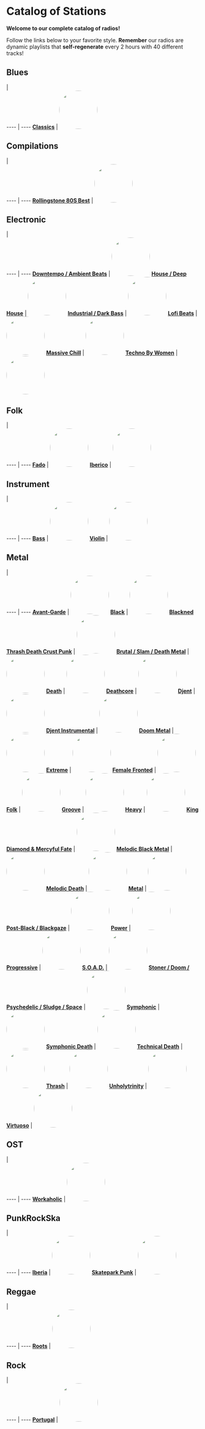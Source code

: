 

<style>
figure {
  border: 0px #cccccc solid;
  padding: 4px;
  margin: auto;
  align: center;
}
</style>

# Catalog of Stations

**Welcome to our complete catalog of radios!**

Follow the links below to your favorite style. **Remember** our radios
are dynamic playlists that **self-regenerate** every 2 hours with 40 different
tracks!

## Blues

  |  
 ---- | ---- 
[**Classics**](https://radioninjapirata.github.io/radio_bluesclassics.html) | <a href="https://radioninjapirata.github.io/radio_bluesclassics.html" target="_blank"><img src="https://mosaic.scdn.co/640/ab67616d0000b2738488bd377cdb9706cced60f5ab67616d0000b273c88520fc176af1176984cf48ab67616d0000b273cf726053949c8d1eb8118aceab67616d0000b273dee47fcbf5faafefe8aa88c7" height="100" width="auto" style="border-radius:50%"></a>

## Compilations

  |  
 ---- | ---- 
[**Rollingstone 80S Best**](https://radioninjapirata.github.io/radio_rollingbest80s.html) | <a href="https://radioninjapirata.github.io/radio_rollingbest80s.html" target="_blank"><img src="https://mosaic.scdn.co/640/ab67616d0000b2737bbe48f4ffbbfef405747efdab67616d0000b273a3f7a5958c241ca574fa002aab67616d0000b273ac0e287e2b379f0d6a5e5fb1ab67616d0000b273e35e2e2a4bfa8a30a78fc532" height="100" width="auto" style="border-radius:50%"></a>

## Electronic

  |  
 ---- | ---- 
[**Downtempo / Ambient Beats**](https://radioninjapirata.github.io/radio_downtempo.html) | <a href="https://radioninjapirata.github.io/radio_downtempo.html" target="_blank"><img src="https://mosaic.scdn.co/640/ab67616d0000b273aade8ab95914c1bd6ddf05d7ab67616d0000b273f4f000f9c50cee7f2fa1d8f5ab67616d0000b273fc467d3380b0e97037902b29ab67616d0000b273ff8e76e1fe411a17df7dad8d" height="100" width="auto" style="border-radius:50%"></a>
[**House / Deep House**](https://radioninjapirata.github.io/house.html) | <a href="https://radioninjapirata.github.io/house.html" target="_blank"><img src="https://mosaic.scdn.co/640/ab67616d0000b27326b7a442e9c488289b6b9bdcab67616d0000b2735199b17c441bc87888f5aa3dab67616d0000b273b964c1bd47c48c0f9ccdfa20ab67616d0000b273beb013040647729a2a4f8e18" height="100" width="auto" style="border-radius:50%"></a>
[**Industrial / Dark Bass**](https://radioninjapirata.github.io/radio_industrial_darkbass.html) | <a href="https://radioninjapirata.github.io/radio_industrial_darkbass.html" target="_blank"><img src="https://mosaic.scdn.co/640/ab67616d0000b2736a8710ade2fb2da3d341acf0ab67616d0000b273cdbce5b30766e8a80d96abddab67616d0000b273e133fd1566a95117f4535ab9ab67616d0000b273fae7f81ea0283cc1e5a90c85" height="100" width="auto" style="border-radius:50%"></a>
[**Lofi Beats**](https://radioninjapirata.github.io/radio_lofi.html) | <a href="https://radioninjapirata.github.io/radio_lofi.html" target="_blank"><img src="https://mosaic.scdn.co/640/ab67616d0000b27389594bbe18b60516aa2705cbab67616d0000b27398c2d55b16337ec86a03aaeeab67616d0000b273af555df3e3f32d7543d6f73cab67616d0000b273e4514ac4e2e57acabef00468" height="100" width="auto" style="border-radius:50%"></a>
[**Massive Chill**](https://radioninjapirata.github.io/massive_chill.html) | <a href="https://radioninjapirata.github.io/massive_chill.html" target="_blank"><img src="https://mosaic.scdn.co/640/ab67616d0000b273852aaa233e122f1dbfefcf00ab67616d0000b273958dd7843664e4bfd8417ed5ab67616d0000b273adbcf7c362ddb338c9261d1bab67616d0000b273e918893dc520fc2f1d31ea8e" height="100" width="auto" style="border-radius:50%"></a>
[**Techno By Women**](https://radioninjapirata.github.io/radio_technowomen.html) | <a href="https://radioninjapirata.github.io/radio_technowomen.html" target="_blank"><img src="https://mosaic.scdn.co/640/ab67616d0000b273460d1218d66f63140bcfc373ab67616d0000b273d1c39badb8a7e6e980f01528ab67616d0000b273ed22418a6bef7950bc29b2c5ab67616d0000b273fc76db407470952849d59b2c" height="100" width="auto" style="border-radius:50%"></a>

## Folk

  |  
 ---- | ---- 
[**Fado**](https://radioninjapirata.github.io/radio_fado.html) | <a href="https://radioninjapirata.github.io/radio_fado.html" target="_blank"><img src="https://mosaic.scdn.co/640/ab67616d0000b2737d981e2a065806201410d7ecab67616d0000b2739950623363a9ff74aa6bb5eeab67616d0000b273f5c9d3b6fe56c06f660d2715ab67616d0000b273fbd3ad1ee44987f838d2269c" height="100" width="auto" style="border-radius:50%"></a>
[**Iberico**](https://radioninjapirata.github.io/radio_folkiberico.html) | <a href="https://radioninjapirata.github.io/radio_folkiberico.html" target="_blank"><img src="https://mosaic.scdn.co/640/ab67616d0000b27311f5f38824cdfb0a69c7fa07ab67616d0000b27324798a7da1d903cbe3d69a9bab67616d0000b273550e24deb467aa754c8f042bab67616d0000b273cbf60cf641f0c7b7cc622af5" height="100" width="auto" style="border-radius:50%"></a>

## Instrument

  |  
 ---- | ---- 
[**Bass**](https://radioninjapirata.github.io/radio_bassists.html) | <a href="https://radioninjapirata.github.io/radio_bassists.html" target="_blank"><img src="https://mosaic.scdn.co/640/ab67616d0000b273215c3d4129638daa333a6bd1ab67616d0000b273502343350fd39924c2439354ab67616d0000b273a9f31a962880d395eec9fdf2ab67616d0000b273f44a30957a5e0840788c00a8" height="100" width="auto" style="border-radius:50%"></a>
[**Violin**](https://radioninjapirata.github.io/radio_violin.html) | <a href="https://radioninjapirata.github.io/radio_violin.html" target="_blank"><img src="https://mosaic.scdn.co/640/ab67616d0000b2731381c58750cd893303ce2033ab67616d0000b27388a470df8763a233f0dd177bab67616d0000b2739494811cb8eaeffac3337d83ab67616d0000b2739df0d84f7735dfde8fefb705" height="100" width="auto" style="border-radius:50%"></a>

## Metal

  |  
 ---- | ---- 
[**Avant-Garde**](https://radioninjapirata.github.io/radio_metalavantgarde.html) | <a href="https://radioninjapirata.github.io/radio_metalavantgarde.html" target="_blank"><img src="https://mosaic.scdn.co/640/ab67616d0000b2731082773bb26e89708196552fab67616d0000b2731ca9610f3d6e87cb6121652dab67616d0000b2737d6742b63b1ba1d4b874aaceab67616d0000b273c772049563a11588fd4f0ef2" height="100" width="auto" style="border-radius:50%"></a>
[**Black**](https://radioninjapirata.github.io/radio_blackmetal.html) | <a href="https://radioninjapirata.github.io/radio_blackmetal.html" target="_blank"><img src="https://i.scdn.co/image/ab67706c0000bebb25c3a6603f693f23da5c783f" height="100" width="auto" style="border-radius:50%"></a>
[**Blackned Thrash Death Crust Punk**](https://radioninjapirata.github.io/radio_blacknedthrash.html) | <a href="https://radioninjapirata.github.io/radio_blacknedthrash.html" target="_blank"><img src="https://mosaic.scdn.co/640/ab67616d0000b2732bb6dff4e6abae41a8ce5018ab67616d0000b2737bd54b5b1d13b5ab11df024fab67616d0000b273a1ad2a66d94d8045bfab3e92ab67616d0000b273edd73d3fcfd207490045724f" height="100" width="auto" style="border-radius:50%"></a>
[**Brutal / Slam / Death Metal**](https://radioninjapirata.github.io/radio_brutaldeathmetal.html) | <a href="https://radioninjapirata.github.io/radio_brutaldeathmetal.html" target="_blank"><img src="https://mosaic.scdn.co/640/ab67616d0000b273246fb1f054e09751faf9b540ab67616d0000b2736becce499129d572f87efa2dab67616d0000b2738db57c196dfd808de0e22d59ab67616d0000b273e221263fefb383c54dfe4d3d" height="100" width="auto" style="border-radius:50%"></a>
[**Death**](https://radioninjapirata.github.io/radio_deathmetal.html) | <a href="https://radioninjapirata.github.io/radio_deathmetal.html" target="_blank"><img src="https://mosaic.scdn.co/640/ab67616d0000b27303bca1ada4db088148aaedc9ab67616d0000b27375d4feec032fa3d38d03cf2bab67616d0000b273795838bd67c2081fd307a672ab67616d0000b2739a20747bea6bdfc7827f89d3" height="100" width="auto" style="border-radius:50%"></a>
[**Deathcore**](https://radioninjapirata.github.io/deathcore.html) | <a href="https://radioninjapirata.github.io/deathcore.html" target="_blank"><img src="https://i.scdn.co/image/ab67706c0000bebbdc88e3ba6ac54710a8d212c1" height="100" width="auto" style="border-radius:50%"></a>
[**Djent**](https://radioninjapirata.github.io/radio_djent.html) | <a href="https://radioninjapirata.github.io/radio_djent.html" target="_blank"><img src="https://mosaic.scdn.co/640/ab67616d0000b2732af456d2ec6e1a82b33151b6ab67616d0000b2734ec5401645e2b4301eb732d0ab67616d0000b2739a17da0e5758ea03d1cc7c50ab67616d0000b273fd43d7b251936b0c693a0246" height="100" width="auto" style="border-radius:50%"></a>
[**Djent Instrumental**](https://radioninjapirata.github.io/radio_instrumentaldjent.html) | <a href="https://radioninjapirata.github.io/radio_instrumentaldjent.html" target="_blank"><img src="https://i.scdn.co/image/ab67706c0000bebbe52b25f5d650c2efaf5e3c61" height="100" width="auto" style="border-radius:50%"></a>
[**Doom Metal**](https://radioninjapirata.github.io/radio_doom.html) | <a href="https://radioninjapirata.github.io/radio_doom.html" target="_blank"><img src="https://mosaic.scdn.co/640/ab67616d0000b273637df869b49c80928481327aab67616d0000b27390a635491c9374fb07259946ab67616d0000b273ab1bff2608ff463e71480e2cab67616d0000b273d5de419296aab0f8bdabbd3c" height="100" width="auto" style="border-radius:50%"></a>
[**Extreme**](https://radioninjapirata.github.io/radio_extrememetal.html) | <a href="https://radioninjapirata.github.io/radio_extrememetal.html" target="_blank"><img src="https://mosaic.scdn.co/640/ab67616d0000b27306a17360e9127ec12c5664a5ab67616d0000b273915b552a680b18046b3ade51ab67616d0000b273d61c816c98bf590c6eb118d2ab67616d0000b273e6b83149697a50a9682eb13e" height="100" width="auto" style="border-radius:50%"></a>
[**Female Fronted**](https://radioninjapirata.github.io/radio_femalefrontedmetal.html) | <a href="https://radioninjapirata.github.io/radio_femalefrontedmetal.html" target="_blank"><img src="https://mosaic.scdn.co/640/ab67616d0000b2736a55505667fab821c0f2f7a7ab67616d0000b27378fa9dadefa296f6d1d2b34aab67616d0000b2738b24c6a14dced671f1a3ccf9ab67616d0000b273a670ff73dfa570204fb78973" height="100" width="auto" style="border-radius:50%"></a>
[**Folk**](https://radioninjapirata.github.io/radio_folkmetal.html) | <a href="https://radioninjapirata.github.io/radio_folkmetal.html" target="_blank"><img src="https://mosaic.scdn.co/640/ab67616d0000b273628a28759911c60f8ac5f493ab67616d0000b27395180904af671e3bc31ab191ab67616d0000b273951d8718fd67eae3b2e30528ab67616d0000b273db5ef0cfe8e274e210803f4e" height="100" width="auto" style="border-radius:50%"></a>
[**Groove**](https://radioninjapirata.github.io/radio_groovemetal.html) | <a href="https://radioninjapirata.github.io/radio_groovemetal.html" target="_blank"><img src="https://mosaic.scdn.co/640/ab67616d0000b2733861bb9567dbf23ec8a686a8ab67616d0000b2733b21d70c694d3c574d5e7191ab67616d0000b273d14876e3b82950a0aec5c309ab67616d0000b273d6eda85fd520452044af1613" height="100" width="auto" style="border-radius:50%"></a>
[**Heavy**](https://radioninjapirata.github.io/radio_heavymetal.html) | <a href="https://radioninjapirata.github.io/radio_heavymetal.html" target="_blank"><img src="https://mosaic.scdn.co/640/ab67616d0000b27318c1659790851b62feeb4d0eab67616d0000b2733650423f2721e406a60a3bc5ab67616d0000b273607327fd5400d31fbd5d0294ab67616d0000b2738f87b6f1ce47f0a1b8251a79" height="100" width="auto" style="border-radius:50%"></a>
[**King Diamond & Mercyful Fate**](https://radioninjapirata.github.io/radio_fan_KDMF.html) | <a href="https://radioninjapirata.github.io/radio_fan_KDMF.html" target="_blank"><img src="https://i.scdn.co/image/ab67706c0000bebbf10c00314f7927884f62c55d" height="100" width="auto" style="border-radius:50%"></a>
[**Melodic Black Metal**](https://radioninjapirata.github.io/radio_melodicblackmetal.html) | <a href="https://radioninjapirata.github.io/radio_melodicblackmetal.html" target="_blank"><img src="https://mosaic.scdn.co/640/ab67616d0000b27349b882e1992ed4dbfdbed556ab67616d0000b2735197039395022933ab98affbab67616d0000b2736f2ef413a76e45489f74a219ab67616d0000b273db80599ee3d00e2e2edbee31" height="100" width="auto" style="border-radius:50%"></a>
[**Melodic Death**](https://radioninjapirata.github.io/radio_melodicdeathmetal.html) | <a href="https://radioninjapirata.github.io/radio_melodicdeathmetal.html" target="_blank"><img src="https://mosaic.scdn.co/640/ab67616d0000b2730764a93d97acc1de13179c9fab67616d0000b2730afb9472fd2f5e30f7f21809ab67616d0000b27335d2c8a9bee1c2d578086bc9ab67616d0000b2739f25965e74f8618810eec969" height="100" width="auto" style="border-radius:50%"></a>
[**Metal**](https://radioninjapirata.github.io/radio_metal.html) | <a href="https://radioninjapirata.github.io/radio_metal.html" target="_blank"><img src="https://mosaic.scdn.co/640/ab67616d0000b27302add2c77fb6999e311a3248ab67616d0000b2732bf47a9793f496f84898d72cab67616d0000b2735fcd534009d11f77036afc93ab67616d0000b273d3d3e68a2070a22093a3f6a6" height="100" width="auto" style="border-radius:50%"></a>
[**Post-Black / Blackgaze**](https://radioninjapirata.github.io/radio_blackgaze.html) | <a href="https://radioninjapirata.github.io/radio_blackgaze.html" target="_blank"><img src="https://i.scdn.co/image/ab67706c0000bebbafcbc35c0babb9608d6986a6" height="100" width="auto" style="border-radius:50%"></a>
[**Power**](https://radioninjapirata.github.io/radio_powermetal.html) | <a href="https://radioninjapirata.github.io/radio_powermetal.html" target="_blank"><img src="https://i.scdn.co/image/ab67706c0000bebbb518b49b7761aacee6f395eb" height="100" width="auto" style="border-radius:50%"></a>
[**Progressive**](https://radioninjapirata.github.io/radio_progrock.html) | <a href="https://radioninjapirata.github.io/radio_progrock.html" target="_blank"><img src="https://mosaic.scdn.co/640/ab67616d0000b2730b66d51416fd4d367572f3beab67616d0000b2736d1883d8a57a6954509e7af4ab67616d0000b273912c52a63273c73ff241af6aab67616d0000b273e751523edfbbb25bb4caf8a5" height="100" width="auto" style="border-radius:50%"></a>
[**S.O.A.D.**](https://radioninjapirata.github.io/radio_soad.html) | <a href="https://radioninjapirata.github.io/radio_soad.html" target="_blank"><img src="https://mosaic.scdn.co/640/ab67616d0000b2737cf4c0d42c5b62c9deebdcd8ab67616d0000b273a2982eadad9b21912ed6c2e8ab67616d0000b273a57ca9e47d038be31c9aee9dab67616d0000b273c65f8d04502eeddbdd61fa71" height="100" width="auto" style="border-radius:50%"></a>
[**Stoner / Doom / Psychedelic / Sludge / Space**](https://radioninjapirata.github.io/radio_stonerrock.html) | <a href="https://radioninjapirata.github.io/radio_stonerrock.html" target="_blank"><img src="https://i.scdn.co/image/ab67706c0000bebb70019b92b807cfbf162f006b" height="100" width="auto" style="border-radius:50%"></a>
[**Symphonic**](https://radioninjapirata.github.io/radio_symphonicmetal.html) | <a href="https://radioninjapirata.github.io/radio_symphonicmetal.html" target="_blank"><img src="https://mosaic.scdn.co/640/ab67616d0000b27316d52d18fcd5e310f2e2ffb1ab67616d0000b273365ce26e16cebf46bdbc9000ab67616d0000b2735ddd03883f11746a7d2c00b5ab67616d0000b2738d24c6d227fb846efc30bd60" height="100" width="auto" style="border-radius:50%"></a>
[**Symphonic Death**](https://radioninjapirata.github.io/radio_symphonicdeathmetal.html) | <a href="https://radioninjapirata.github.io/radio_symphonicdeathmetal.html" target="_blank"><img src="https://mosaic.scdn.co/640/ab67616d0000b273113a0401f145346272a01748ab67616d0000b273adb309747c4f241e7b533494ab67616d0000b273cb8256791d6728bbe05c5e01ab67616d0000b273e31a3fd2bf142086e3272753" height="100" width="auto" style="border-radius:50%"></a>
[**Technical Death**](https://radioninjapirata.github.io/radio_technicaldeathmetal.html) | <a href="https://radioninjapirata.github.io/radio_technicaldeathmetal.html" target="_blank"><img src="https://mosaic.scdn.co/640/ab67616d0000b2731beb9565a9a6ad90174a0905ab67616d0000b2732ed6a6d86a9f7caa06cca0b0ab67616d0000b2733e0328ca9cd92d565bd413c3ab67616d0000b273a3de54490156761a7db6b67d" height="100" width="auto" style="border-radius:50%"></a>
[**Thrash**](https://radioninjapirata.github.io/radio_thrashmetal.html) | <a href="https://radioninjapirata.github.io/radio_thrashmetal.html" target="_blank"><img src="https://mosaic.scdn.co/640/ab67616d0000b2731cd98463ecf199fbc46e8fdcab67616d0000b2732122d115a7fac095bf60d22cab67616d0000b273240a45a56f9f033e3a9b5eb3ab67616d0000b27385c8e73f02bd8b7c303fa143" height="100" width="auto" style="border-radius:50%"></a>
[**Unholytrinity**](https://radioninjapirata.github.io/radio_unholytrinity.html) | <a href="https://radioninjapirata.github.io/radio_unholytrinity.html" target="_blank"><img src="https://mosaic.scdn.co/640/ab67616d0000b2731fcce5a7b1a7b4fc4793d421ab67616d0000b2734f08944b5cb3be8ca14ba705ab67616d0000b273c0015276290904e59bc6f7eaab67616d0000b273ea8661cecf053379ff97bc85" height="100" width="auto" style="border-radius:50%"></a>
[**Virtuoso**](https://radioninjapirata.github.io/radio_guitarvirtuoso.html) | <a href="https://radioninjapirata.github.io/radio_guitarvirtuoso.html" target="_blank"><img src="https://mosaic.scdn.co/640/ab67616d0000b27325e8808d8355002265995277ab67616d0000b27326b283e670c71ff747e9bd7aab67616d0000b2734b9d047d1205725c4cccc83bab67616d0000b2739ec42a000397c48fa8057d21" height="100" width="auto" style="border-radius:50%"></a>

## OST

  |  
 ---- | ---- 
[**Workaholic**](https://radioninjapirata.github.io/radio_ostworkaholic.html) | <a href="https://radioninjapirata.github.io/radio_ostworkaholic.html" target="_blank"><img src="https://mosaic.scdn.co/640/ab67616d0000b273017d3065ad9a0f1556a0f826ab67616d0000b27354931c2d81a2e56ec6bda69aab67616d0000b2736b20c6049adc59dcca7aa9fdab67616d0000b273b6ca9be8f6038aaad55cf50f" height="100" width="auto" style="border-radius:50%"></a>

## PunkRockSka

  |  
 ---- | ---- 
[**Iberia**](https://radioninjapirata.github.io/radio_iberianpunkrock.html) | <a href="https://radioninjapirata.github.io/radio_iberianpunkrock.html" target="_blank"><img src="https://mosaic.scdn.co/640/ab67616d0000b273149fd59d0d7aadf4feac2eb0ab67616d0000b27353cf0790b17eef29d4b9884dab67616d0000b27380f8485f755bc250dc738ebaab67616d0000b273ac13ec6bcb15e0ae98f22cbf" height="100" width="auto" style="border-radius:50%"></a>
[**Skatepark Punk**](https://radioninjapirata.github.io/radio_skateparkpunk.html) | <a href="https://radioninjapirata.github.io/radio_skateparkpunk.html" target="_blank"><img src="https://mosaic.scdn.co/640/ab67616d0000b2735ee2047a5f28208924fc7294ab67616d0000b2736e7d7020f2717267814365faab67616d0000b273af9944a560b8a3846a16dc06ab67616d0000b273f4b68733bd5fd0381d3af92c" height="100" width="auto" style="border-radius:50%"></a>

## Reggae

  |  
 ---- | ---- 
[**Roots**](https://radioninjapirata.github.io/radio_reggaeroots.html) | <a href="https://radioninjapirata.github.io/radio_reggaeroots.html" target="_blank"><img src="https://i.scdn.co/image/ab67706c0000bebb75bc0bda05b4eb00cf749913" height="100" width="auto" style="border-radius:50%"></a>

## Rock

  |  
 ---- | ---- 
[**Portugal**](https://radioninjapirata.github.io/radio_rockportugues.html) | <a href="https://radioninjapirata.github.io/radio_rockportugues.html" target="_blank"><img src="https://mosaic.scdn.co/640/ab67616d0000b2730364e55f26aa645a8a4e53f4ab67616d0000b2730eb140c23e9ef5fc7e5ad6a5ab67616d0000b27386c0a53573fc67cc54b0eac2ab67616d0000b2739a0bbfcdd4329e21deea571b" height="100" width="auto" style="border-radius:50%"></a>